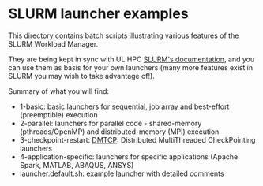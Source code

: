 # SLURM launcher examples

This directory contains batch scripts illustrating various features of the SLURM Workload Manager.

They are being kept in sync with UL HPC [SLURM's documentation](https://hpc.uni.lu/users/docs/slurm_launchers.html), and you can use them as basis for your own launchers (many more features exist in SLURM you may wish to take advantage of!).

Summary of what you will find:

* 1-basic: basic launchers for sequential, job array and best-effort (preemptible) execution
* 2-parallel: launchers for parallel code - shared-memory (pthreads/OpenMP) and distributed-memory (MPI) execution
* 3-checkpoint-restart: [DMTCP](https://github.com/dmtcp/dmtcp): Distributed MultiThreaded CheckPointing launchers
* 4-application-specific: launchers for specific applications (Apache Spark, MATLAB, ABAQUS, ANSYS)
* launcher.default.sh: example launcher with detailed comments
